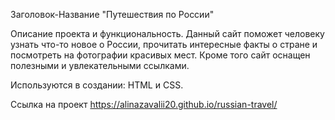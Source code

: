 Заголовок-Название "Путешествия по России"

Описание проекта и функциональность. Данный сайт поможет человеку узнать что-то новое о России, прочитать интересные факты о стране и посмотреть на фотографии красивых мест. Кроме того сайт оснащен полезными и увлекательными ссылками.

Используются в создании: HTML и CSS.

Ссылка на проект  https://alinazavalii20.github.io/russian-travel/
